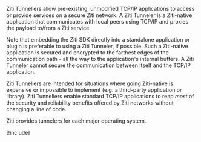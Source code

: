 Ziti Tunnellers allow pre-existing, unmodified TCP/IP applications to access or
provide services on a secure Ziti network. A Ziti Tunneler is a Ziti-native
application that communicates with local peers using TCP/IP and proxies the
payload to/from a Ziti service.

Note that embedding the Ziti SDK directly into a standalone application or
plugin is preferable to using a Ziti Tunneler, if possible. Such a Ziti-native
application is secured and encrypted to the farthest edges of the communication
path - all the way to the application's internal buffers. A Ziti Tunneler cannot
secure the communication between itself and the TCP/IP application.

Ziti Tunnellers are intended for situations where going Ziti-native is expensive
or impossible to implement (e.g. a third-party application or library). Ziti
Tunnellers enable standard TCP/IP applications to reap _most_ of the security and
reliability benefits offered by Ziti networks without changing a line of code.

Ziti provides tunnelers for each major operating system.

[!include[](../downloads/tunneler.md)]
